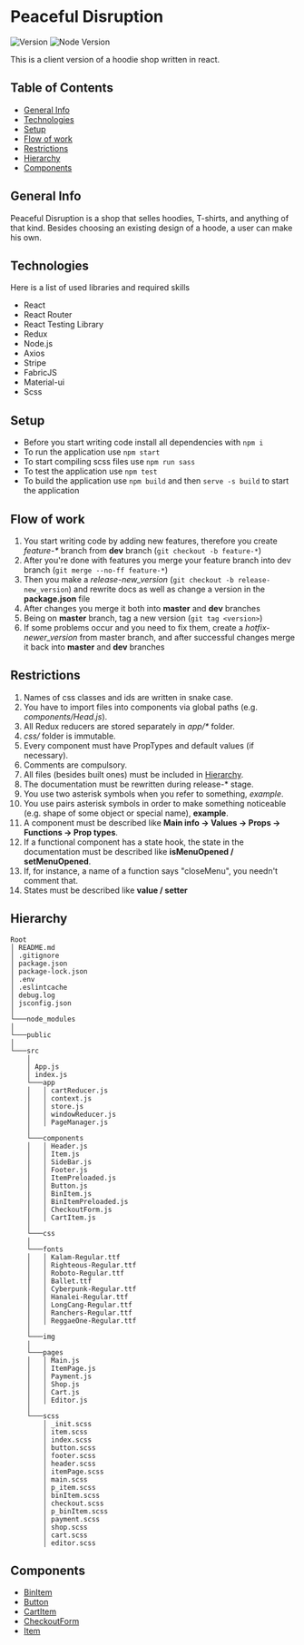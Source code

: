 # Peaceful Disruption

![Version](https://img.shields.io/badge/version-1.0.1-green) ![Node Version](https://img.shields.io/badge/React-17.0.2-blue)

This is a client version of a hoodie shop written in react.

## Table of Contents

- [General Info](#general-info)
- [Technologies](#technologies)
- [Setup](#setup)
- [Flow of work](#flow-of-work)
- [Restrictions](#restrictions)
- [Hierarchy](#hierarchy)
- [Components](#components)

## General Info

Peaceful Disruption is a shop that selles hoodies, T-shirts, and anything of that kind. Besides choosing an existing design of a hoode, a user can make his own.

## Technologies

Here is a list of used libraries and required skills

- React
- React Router
- React Testing Library
- Redux
- Node.js
- Axios
- Stripe
- FabricJS
- Material-ui
- Scss

## Setup

- Before you start writing code install all dependencies with `npm i`
- To run the application use `npm start`
- To start compiling scss files use `npm run sass`
- To test the application use `npm test`
- To build the application use `npm build` and then `serve -s build` to start the application

## Flow of work

1) You start writing code by adding new features, therefore you create *feature-\** branch from **dev** branch (`git checkout -b feature-*`)
2) After you're done with features you merge your feature branch into dev branch (`git merge --no-ff feature-*`)
3) Then you make a *release-new_version* (`git checkout -b release-new_version`) and rewrite docs as well as change a version in the **package.json** file
4) After changes you merge it both into **master** and **dev** branches
5) Being on **master** branch, tag a new version (`git tag <version>`)
6) If some problems occur and you need to fix them, create a *hotfix-newer_version* from master branch, and after successful changes merge it back into **master** and **dev** branches

## Restrictions

1) Names of css classes and ids are written in snake case.
2) You have to import files into components via global paths (e.g. *components/Head.js*).
3) All Redux reducers are stored separately in *app/\** folder.
4) *css/* folder is immutable.
5) Every component must have PropTypes and default values (if necessary).
6) Comments are compulsory.
7) All files (besides built ones) must be included in [Hierarchy](#hierarchy).
8) The documentation must be rewritten during release-* stage.
9) You use two asterisk symbols when you refer to something, *example*.
10) You use pairs asterisk symbols in order to make something noticeable (e.g. shape of some object or special name), **example**.
11) A component must be described like **Main info -> Values -> Props -> Functions -> Prop types**.
12) If a functional component has a state hook, the state in the documentation must be described like **isMenuOpened / setMenuOpened**.
13) If, for instance, a name of a function says "closeMenu", you needn't comment that.
14) States must be described like **value / setter**

## Hierarchy

```text
Root
│ README.md
│ .gitignore
│ package.json
│ package-lock.json
│ .env
│ .eslintcache
│ debug.log
│ jsconfig.json
│
└───node_modules
│
└───public
│
└───src
    │
    │ App.js
    │ index.js
    └───app 
    │   │ cartReducer.js
    │   │ context.js
    │   │ store.js
    │   │ windowReducer.js
    │   │ PageManager.js
    │
    └───components
    │   │ Header.js
    │   │ Item.js
    │   │ SideBar.js
    │   │ Footer.js
    │   │ ItemPreloaded.js
    │   │ Button.js
    │   │ BinItem.js
    │   │ BinItemPreloaded.js
    │   │ CheckoutForm.js
    │   │ CartItem.js
    │
    └───css
    │
    └───fonts
    │   │ Kalam-Regular.ttf
    │   │ Righteous-Regular.ttf
    │   │ Roboto-Regular.ttf
    │   │ Ballet.ttf
    │   │ Cyberpunk-Regular.ttf
    │   │ Hanalei-Regular.ttf
    │   │ LongCang-Regular.ttf
    │   │ Ranchers-Regular.ttf
    │   │ ReggaeOne-Regular.ttf
    │
    └───img
    │
    └───pages
    │   │ Main.js
    │   │ ItemPage.js
    │   │ Payment.js
    │   │ Shop.js
    │   │ Cart.js
    │   │ Editor.js
    │
    └───scss
        │ _init.scss
        │ item.scss
        │ index.scss
        │ button.scss
        │ footer.scss
        │ header.scss
        │ itemPage.scss
        │ main.scss
        │ p_item.scss
        │ binItem.scss
        │ checkout.scss
        │ p_binItem.scss
        │ payment.scss
        │ shop.scss
        │ cart.scss
        │ editor.scss
```

## Components

- [BinItem](./docs/BinItem.md)
- [Button](./docs/Button.md)
- [CartItem](./docs/CartItem.md)
- [CheckoutForm](./docs/CheckoutForm.md)
- [Item](./docs/Item.md)
